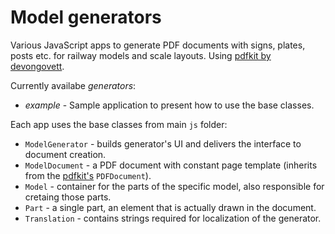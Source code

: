 # Model generators
Various JavaScript apps to generate PDF documents with signs, plates, posts etc. for railway models and scale layouts. Using [pdfkit by devongovett](https://github.com/devongovett/pdfkit).

Currently availabe *generators*:
* *example* - Sample application to present how to use the base classes.

Each app uses the base classes from main `js` folder:
* `ModelGenerator` - builds generator's UI and delivers the interface to document creation.
* `ModelDocument` - a PDF document with constant page template (inherits from the [pdfkit's](https://github.com/devongovett/pdfkit) `PDFDocument`).
* `Model` - container for the parts of the specific model, also responsible for cretaing those parts.
* `Part` - a single part, an element that is actually drawn in the document.
* `Translation` - contains strings required for localization of the generator.